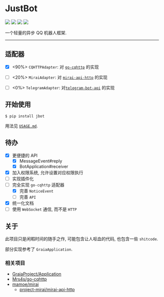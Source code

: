 # JustBot

![](https://img.shields.io/github/repo-size/WindLeaf233/JustBot)
![](https://img.shields.io/pypi/v/jbot)
![](https://img.shields.io/github/license/WindLeaf233/JustBot)
![](https://img.shields.io/badge/made%20with-%E2%9D%A4-important)

一个轻量的异步 QQ 机器人框架.

---

## 适配器

- [x] <90%> `CQHTTPAdapter`: 对 [`go-cqhttp`](https://github.com/Mrs4s/go-cqhttp) 的实现

- [ ] <20%> `MiraiAdapter`: 对 [`mirai-api-http`](https://github.com/project-mirai/mirai-api-http) 的实现

- [ ] <0%> `TelegramAdapter`: 对[`telegram-bot-api`](https://github.com/eternnoir/pyTelegramBotAPI) 的实现

## 开始使用

```shell
$ pip install jbot
```

用法见 [`USAGE.md`](USAGE.md).

## 待办

- [x] 更便捷的 API
  * [x] MessageEvent#reply
  * [x] BotApplication#receiver
- [x] 加入权限系统, 允许设置对应权限执行
- [ ] 实现插件化
- [ ] 完全实现 `go-cqhttp` 适配器
  * [x] 完善 `NoticeEvent`
  * [ ] 完善 `API`
- [x] 统一化文档
- [ ] 使用 `WebSocket` 通信, 而不是 `HTTP`

## 关于

此项目只是闲暇时间的随手之作, 可能包含让人呕血的代码, 也包含一些 `shitcode`.

部分实现参考了 `GraiaApplication`.

### 相关项目

- [GraiaProject/Application](https://github.com/GraiaProject/Application)
- [Mrs4s/go-cqhttp](https://github.com/Mrs4s/go-cqhttp)
- [mamoe/mirai](https://github.com/mamoe/mirai)
  * [project-mirai/mirai-api-http](https://github.com/project-mirai/mirai-api-http)
